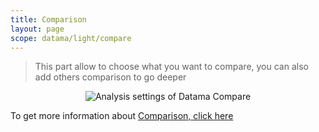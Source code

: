 ```yaml
---
title: Comparison
layout: page
scope: datama/light/compare
---
```


> This part allow to choose what you want to compare, you can also add others comparison to go deeper

<center><img src="{{site.url}}/{{site.baseurl}}/extensions/datama-compare/assets/img/comparison.png" alt="Analysis settings of Datama Compare" title="Datama Compare - Structure" /></center>

To get more information about [Comparison, click here]({{site.url}}/{{site.baseurl}}/extensions/datama-compare/settings/analysis/comparison.html)

<br>